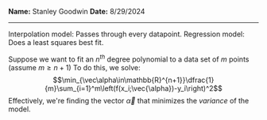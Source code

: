 **Name:** Stanley Goodwin
**Date:** 8/29/2024

---

Interpolation model: Passes through every datapoint.
Regression model: Does a least squares best fit.

Suppose we want to fit an $n^{th}$ degree polynomial to a data set of $m$ points (assume $m\ge n+1$)
To do this, we solve: $$\min_{\vec\alpha\in\mathbb{R}^{n+1}}\dfrac{1}{m}\sum_{i=1}^m\left(f(x_i;\vec{\alpha})-y_i\right)^2$$
Effectively, we're finding the vector $\vec\alpha$ that minimizes the *variance* of the model.


